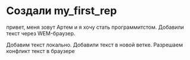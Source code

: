 # Создали my_first_rep

привет, меня зовут Артем и я хочу стать программитстом.
Добавили текст через WEM-браузер.

Добавим текст локально.
Добавили текст в новой ветке.
Разрешаем конфликт текст в браузере
